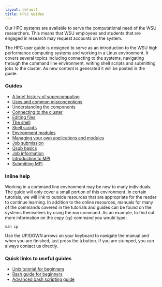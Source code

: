 ```yaml
---
layout: default
title: HPCC Guides
---
```


Our HPC systems are available to serve the computational need of the WSU researchers.  This means that WSU employees and students that are engaged in research may request accounts on the system.

The HPC user guide is designed to serve as an introduction to the WSU high performance computing systems and working in a Linux environment.  It covers several topics including connecting to the systems, navigating through the command line environment, writing shell scripts and submitting jobs to the cluster.  As new content is generated it will be posted in the guide.

### Guides
* [A brief history of supercomputing](/hpcc-training/history)
* [Uses and common misconceptions](/hpcc-training/uses-and-misconceptions)
* [Understanding the components](/hpcc-training/understanding)
* [Connecting to the cluster](/hpcc-training/connecting)
* [Editing files](/hpcc-training/editing-files)
* [The shell](/hpcc-training/shell)
* [Shell scripts](/hpcc-training/shell-scripts)
* [Environment modules](/hpcc-training/modules)
* [Managing your own applications and modules](/hpcc-training/managing-apps)
* [Job submission](/hpcc-training/job-submission)
* [Qsub basics](/hpcc-training/qsub-basics)
* [Job information](/hpcc-training/job-information)
* [Introduction to MPI](/hpcc-training/mpi-intro)
* [Submitting MPI](/hpcc-training/mpi-submission)

### Inline help

Working in a command line environment may be new to many individuals.  The guide will only cover a small portion of this environment.  In certain tutorials, we will link to outside resources that are appropriate for the reader to continue learning.  In addition to the online resources, manuals for many of the commands covered in the tutorials and guides can be found on the systems themselves by using the ```man``` command.  As an example, to find out more information on the *copy* (```cp```) command you would type:

```
man cp
```

Use the UP/DOWN arrows on your keyboard to navigate the manual and when you are finished, just press the ```Q``` button.  If you are stumped, you can always contact us directly.

### Quick links to useful guides

* [Unix tutorial for beginners](http://www.ee.surrey.ac.uk/Teaching/Unix/index.html)
* [Bash guide for beginners](http://www.tldp.org/LDP/Bash-Beginners-Guide/html/)
* [Advanced bash scripting guide](http://www.tldp.org/LDP/abs/html/)